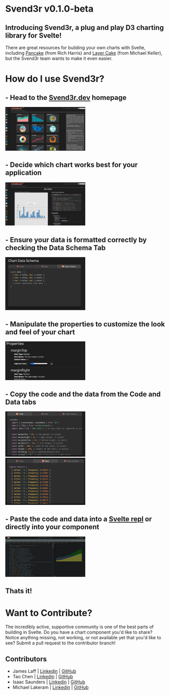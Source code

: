 # Svend3r  v0.1.0-beta

## Introducing Svend3r, a plug and play D3 charting library for Svelte!

There are great resources for building your own charts with Svelte, including [Pancake](https://pancake-charts.surge.sh/) (from Rich Harris) and [Layer Cake](https://layercake.graphics/) (from Michael Keller), but the Svend3r team wants to make it even easier.

# How do I use Svend3r?
## - Head to the [Svend3r.dev](https://www.svend3r.dev/) homepage

<img src="./readmeImages/Svend3rNewHome.png" width= 50% height= 50% alt="Svend3r Home Page"/>

## - Decide which chart works best for your application

<img src="./readmeImages/Svend3rBarChart.png" width= 50% height= 50% alt="Svend3r Bar Chart"/>

## - Ensure your data is formatted correctly by checking the Data Schema Tab

<img src="./readmeImages/DataSchema.png" width= 50% height= 50% alt="Svend3r Bar Chart Data Schema"/>

## - Manipulate the properties to customize the look and feel of your chart

<img src="./readmeImages/Svend3rProperties.png" width= 50% height= 50% alt="Svend3r Bar Chart Properties"/>

## - Copy the code and the data from the Code and Data tabs

<img src="./readmeImages/Svend3rCode.png" width= 50% height= 50% alt="Svend3r Bar Chart Code"/>
<img src="./readmeImages/Svend3rData.png" width= 50% height= 50% alt="Svend3r Bar Chart Data"/>

## - Paste the code and data into a [Svelte repl](https://svelte.dev/repl/hello-world?version=3.46.5) or directly into your component

<img src="./readmeImages/Svend3rAreaReplDark.png" width= 50% height= 50% alt="Svend3r Area Repl"/>

## Thats it!

# Want to Contribute?
The incredibly active, supportive community is one of the best parts of building in Svelte. Do you have a chart component you'd like to share? Notice anything missing, not working, or not available yet that you'd like to see? Submit a pull request to the contributor branch!

## Contributors 
- James Laff | [Linkedin](https://www.linkedin.com/in/jameslaff/) | [GitHub](https://github.com/jameslaff)
- Tao Chen | [Linkedin](https://www.linkedin.com/in/xtc2008/) | [GitHub](https://github.com/xtc2008)
- Isaac Saunders | [Linkedin](https://www.linkedin.com/in/isaac-l-saunders/) | [GitHub](https://github.com/IsaacLSaunders)
- Michael Lakeram | [Linkedin](https://www.linkedin.com/in/michaellakeram/) | [GitHub](https://github.com/calamitymike)